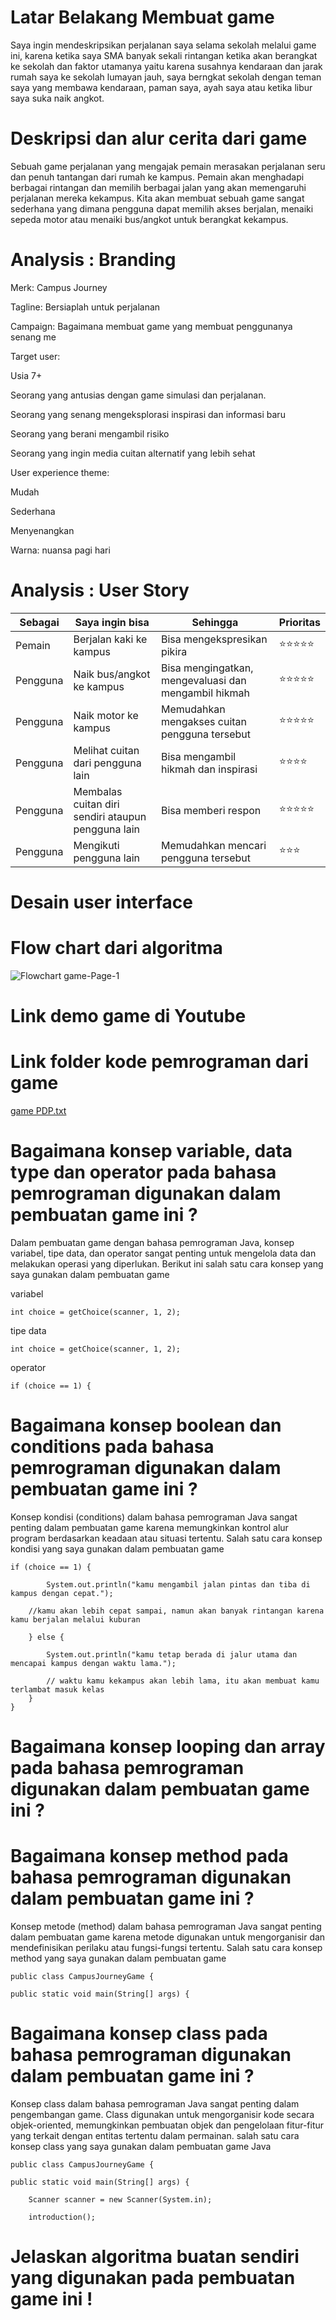 # Latar Belakang Membuat game
Saya ingin mendeskripsikan perjalanan saya selama sekolah melalui game ini, karena ketika saya SMA banyak sekali rintangan ketika akan berangkat ke sekolah dan faktor utamanya yaitu karena susahnya kendaraan dan jarak rumah saya ke sekolah lumayan jauh, saya berngkat sekolah dengan teman saya yang membawa kendaraan, paman saya, ayah saya atau ketika libur saya suka naik angkot.

# Deskripsi dan alur cerita dari game
Sebuah game perjalanan yang mengajak pemain merasakan perjalanan seru dan penuh tantangan dari rumah ke kampus. Pemain akan menghadapi berbagai rintangan dan memilih berbagai jalan yang akan memengaruhi perjalanan mereka kekampus. Kita akan membuat sebuah game sangat sederhana yang dimana pengguna dapat memilih akses berjalan, menaiki sepeda motor atau menaiki bus/angkot untuk berangkat kekampus.
# Analysis : Branding
Merk: Campus Journey

Tagline: Bersiaplah untuk perjalanan

Campaign: Bagaimana membuat game yang membuat penggunanya senang me

Target user:

Usia 7+

Seorang yang antusias dengan game simulasi dan perjalanan.

Seorang yang senang mengeksplorasi inspirasi dan informasi baru

Seorang yang berani mengambil risiko

Seorang yang ingin media cuitan alternatif yang lebih sehat

User experience theme:

Mudah

Sederhana

Menyenangkan

Warna: nuansa pagi hari
# Analysis : User Story

|Sebagai|Saya ingin bisa|Sehingga|Prioritas|
|-----|-----|-----|-----|
|Pemain|Berjalan kaki ke kampus|Bisa mengekspresikan pikira|⭐⭐⭐⭐⭐|
|Pengguna|Naik bus/angkot ke kampus|Bisa mengingatkan, mengevaluasi dan mengambil hikmah|⭐⭐⭐⭐⭐|
|Pengguna|Naik motor ke kampus|Memudahkan mengakses cuitan pengguna tersebut|⭐⭐⭐⭐⭐|
|Pengguna|Melihat cuitan dari pengguna lain|Bisa mengambil hikmah dan inspirasi|⭐⭐⭐⭐|
|Pengguna|Membalas cuitan diri sendiri ataupun pengguna lain|Bisa memberi respon|⭐⭐⭐⭐⭐|
|Pengguna|Mengikuti pengguna lain|Memudahkan mencari pengguna tersebut|⭐⭐⭐|

# Desain user interface
# Flow chart dari algoritma
![Flowchart game-Page-1](https://github.com/elsasitimariyam/TugasUTSPDP/assets/144762238/2671a9a8-cb44-4e1e-972e-90de63583598)

# Link demo game di Youtube
# Link folder kode pemrograman dari game
[game PDP.txt](https://github.com/elsasitimariyam/TugasUTSPDP/files/13698307/game.PDP.txt)

# Bagaimana konsep variable, data type dan operator pada bahasa pemrograman digunakan dalam pembuatan game ini ?
Dalam pembuatan game dengan bahasa pemrograman Java, konsep variabel, tipe data, dan operator sangat penting untuk mengelola data dan melakukan operasi yang diperlukan. Berikut ini salah satu cara konsep yang saya gunakan dalam pembuatan game

variabel 

	int choice = getChoice(scanner, 1, 2);

tipe data

	int choice = getChoice(scanner, 1, 2);

operator

	if (choice == 1) {
# Bagaimana konsep boolean dan conditions pada bahasa pemrograman digunakan dalam pembuatan game ini ?
Konsep kondisi (conditions) dalam bahasa pemrograman Java sangat penting dalam pembuatan game karena memungkinkan kontrol alur program berdasarkan keadaan atau situasi tertentu. Salah satu cara konsep kondisi yang saya gunakan dalam pembuatan game

	if (choice == 1) {

            System.out.println("kamu mengambil jalan pintas dan tiba di kampus dengan cepat.");
            
	    //kamu akan lebih cepat sampai, namun akan banyak rintangan karena kamu berjalan melalui kuburan
     
        } else {
        
            System.out.println("kamu tetap berada di jalur utama dan mencapai kampus dengan waktu lama.");
            
            // waktu kamu kekampus akan lebih lama, itu akan membuat kamu terlambat masuk kelas
        }
    }

# Bagaimana konsep looping dan array pada bahasa pemrograman digunakan dalam pembuatan game ini ?
# Bagaimana konsep method pada bahasa pemrograman digunakan dalam pembuatan game ini ?
Konsep metode (method) dalam bahasa pemrograman Java sangat penting dalam pembuatan game karena metode digunakan untuk mengorganisir dan mendefinisikan perilaku atau fungsi-fungsi tertentu. Salah satu cara konsep method yang saya gunakan dalam pembuatan game 

	public class CampusJourneyGame {

    public static void main(String[] args) {
# Bagaimana konsep class pada bahasa pemrograman digunakan dalam pembuatan game ini ?
Konsep class dalam bahasa pemrograman Java sangat penting dalam pengembangan game. Class digunakan untuk mengorganisir kode secara objek-oriented, memungkinkan pembuatan objek dan pengelolaan fitur-fitur yang terkait dengan entitas tertentu dalam permainan. salah satu cara konsep class yang saya gunakan dalam pembuatan game Java

	public class CampusJourneyGame {

    public static void main(String[] args) {
    
        Scanner scanner = new Scanner(System.in);
        
        introduction();

# Jelaskan algoritma buatan sendiri yang digunakan pada pembuatan game ini !








